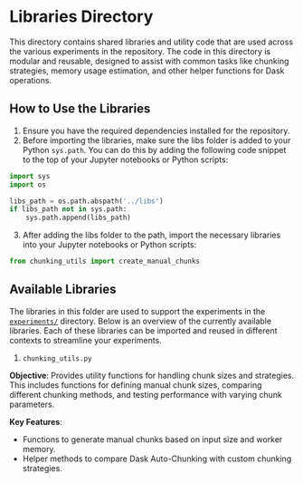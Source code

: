 # Libraries Directory

This directory contains shared libraries and utility code that are used across the various experiments in the repository.
The code in this directory is modular and reusable, designed to assist with common tasks like chunking strategies, memory usage estimation, and other helper functions for Dask operations.

## How to Use the Libraries

1. Ensure you have the required dependencies installed for the repository.
2. Before importing the libraries, make sure the libs folder is added to your Python `sys.path`. You can do this by adding the following code snippet to the top of your Jupyter notebooks or Python scripts:
```python
import sys
import os

libs_path = os.path.abspath('../libs')
if libs_path not in sys.path:
    sys.path.append(libs_path)
```
3. After adding the libs folder to the path, import the necessary libraries into your Jupyter notebooks or Python scripts:
```python
from chunking_utils import create_manual_chunks
```

## Available Libraries

The libraries in this folder are used to support the experiments in the [`experiments/`](../experiments) directory.
Below is an overview of the currently available libraries.
Each of these libraries can be imported and reused in different contexts to streamline your experiments.

1. `chunking_utils.py`

**Objective**:
Provides utility functions for handling chunk sizes and strategies.
This includes functions for defining manual chunk sizes, comparing different chunking methods, and testing performance with varying chunk parameters.

**Key Features**:
- Functions to generate manual chunks based on input size and worker memory.
- Helper methods to compare Dask Auto-Chunking with custom chunking strategies.
